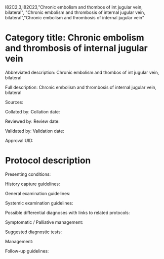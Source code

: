 I82C2,3,I82C23,"Chronic embolism and thombos of int jugular vein, bilateral", "Chronic embolism and thrombosis of internal jugular vein, bilateral","Chronic embolism and thrombosis of internal jugular vein"
# Category title: Chronic embolism and thrombosis of internal jugular vein

Abbreviated description: Chronic embolism and thombos of int jugular vein, bilateral

Full description: Chronic embolism and thrombosis of internal jugular vein, bilateral

Sources:

Collated by:
Collation date:

Reviewed by:
Review date:

Validated by:
Validation date:

Approval UID:

# Protocol description

Presenting conditions:

History capture guidelines:

General examination guidelines:

Systemic examination guidelines:

Possible differential diagnoses with links to related protocols:

Symptomatic / Palliative management:

Suggested diagnostic tests:

Management:

Follow-up guidelines:
